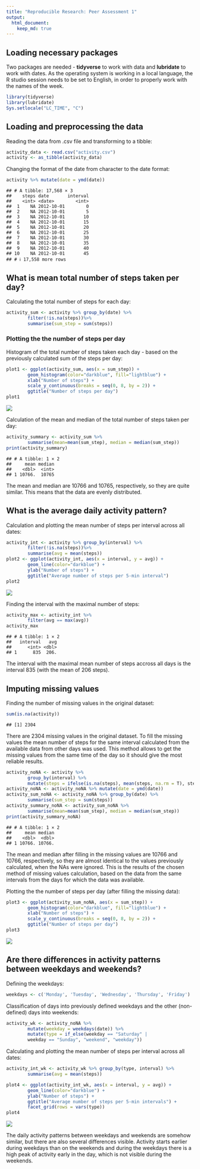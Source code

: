 ```yaml
---
title: "Reproducible Research: Peer Assessment 1"
output: 
  html_document: 
    keep_md: true
---
```

## Loading necessary packages
Two packages are needed - **tidyverse** to work with data and **lubridate** to work with dates. As the operating system is working in a local language, the R studio session needs to be set to English, in order to properly work with the names of the week.  

```r
library(tidyverse)
library(lubridate)
Sys.setlocale("LC_TIME", "C")
```

## Loading and preprocessing the data
Reading the data from .csv file and transforming to a tibble:

```r
activity_data <- read.csv("activity.csv")
activity <- as_tibble(activity_data)
```
Changing the format of the date from character to the date format:

```r
activity %>% mutate(date = ymd(date))
```

```
## # A tibble: 17,568 × 3
##    steps date       interval
##    <int> <date>        <int>
##  1    NA 2012-10-01        0
##  2    NA 2012-10-01        5
##  3    NA 2012-10-01       10
##  4    NA 2012-10-01       15
##  5    NA 2012-10-01       20
##  6    NA 2012-10-01       25
##  7    NA 2012-10-01       30
##  8    NA 2012-10-01       35
##  9    NA 2012-10-01       40
## 10    NA 2012-10-01       45
## # ℹ 17,558 more rows
```


## What is mean total number of steps taken per day?

Calculating the total number of steps for each day:

```r
activity_sum <- activity %>% group_by(date) %>% 
        filter(!is.na(steps))%>%
        summarise(sum_step = sum(steps))
```

### Plotting the the number of steps per day
Histogram of the total number of steps taken each day - based on the previously calculated sum of the steps per day:

```r
plot1 <- ggplot(activity_sum, aes(x = sum_step)) + 
        geom_histogram(color="darkblue", fill="lightblue") +
        xlab("Number of steps") +
        scale_y_continuous(breaks = seq(0, 8, by = 2)) +
        ggtitle("Number of steps per day")
plot1
```

![](PA1_template_files/figure-html/unnamed-chunk-5-1.png)<!-- -->


Calculation of the mean and median of the total number of steps taken per day:

```r
activity_summary <- activity_sum %>%
        summarise(mean=mean(sum_step), median = median(sum_step))
print(activity_summary)
```

```
## # A tibble: 1 × 2
##     mean median
##    <dbl>  <int>
## 1 10766.  10765
```
The mean and median are 10766 and 10765, respectively, so they are quite similar. This means that the data are evenly distributed. 

## What is the average daily activity pattern?
Calculation and plotting the mean number of steps per interval across all dates:

```r
activity_int <- activity %>% group_by(interval) %>% 
        filter(!is.na(steps))%>%
        summarise(avg = mean(steps))
plot2 <- ggplot(activity_int, aes(x = interval, y = avg)) +
        geom_line(color="darkblue") +
        ylab("Number of steps") +
        ggtitle("Average number of steps per 5-min interval")
plot2
```

![](PA1_template_files/figure-html/unnamed-chunk-7-1.png)<!-- -->

Finding the interval with the maximal number of steps:

```r
activity_max <- activity_int %>%
        filter(avg == max(avg))
activity_max
```

```
## # A tibble: 1 × 2
##   interval   avg
##      <int> <dbl>
## 1      835  206.
```
The interval with the maximal mean number of steps accross all days is the interval 835 (with the mean of 206 steps). 

## Imputing missing values
Finding the number of missing values in the original dataset:

```r
sum(is.na(activity))
```

```
## [1] 2304
```
There are 2304 missing values in the original dataset.
To fill the missing values the mean number of steps for the same interval calculated from the available data from other days was used. This method allows to get the missing values from the same time of the day so it should give the most reliable results.  

```r
activity_noNA <- activity %>% 
        group_by(interval) %>% 
        mutate(steps = ifelse(is.na(steps), mean(steps, na.rm = T), steps))
activity_noNA <- activity_noNA %>% mutate(date = ymd(date))
activity_sum_noNA <- activity_noNA %>% group_by(date) %>% 
        summarise(sum_step = sum(steps))
activity_summary_noNA <- activity_sum_noNA %>%
        summarise(mean=mean(sum_step), median = median(sum_step))
print(activity_summary_noNA)
```

```
## # A tibble: 1 × 2
##     mean median
##    <dbl>  <dbl>
## 1 10766. 10766.
```


The mean and median after filling in the missing values are  10766 and 10766, respectively, so they are almost identical to the values previously calculated, when the NAs were ignored. This is the results of the chosen method of missing values calculation, based on the data from the same intervals from the days for which the data was available.   

Plotting the the number of steps per day (after filling the missing data):

```r
plot3 <- ggplot(activity_sum_noNA, aes(x = sum_step)) + 
        geom_histogram(color="darkblue", fill="lightblue") +
        xlab("Number of steps") +
        scale_y_continuous(breaks = seq(0, 8, by = 2)) +
        ggtitle("Number of steps per day")
plot3
```

![](PA1_template_files/figure-html/unnamed-chunk-11-1.png)<!-- -->

## Are there differences in activity patterns between weekdays and weekends?

Defining the weekdays:

```r
weekdays <- c('Monday', 'Tuesday', 'Wednesday', 'Thursday', 'Friday')
```

Classification of days into previously defined weekdays and the other (non-defined) days into weekends: 

```r
activity_wk <- activity_noNA %>% 
        mutate(weekday = weekdays(date)) %>%
        mutate(type = if_else(weekday == "Saturday" | 
        weekday == "Sunday", "weekend", "weekday"))
```

Calculating and plotting the mean number of steps per interval across all dates:

```r
activity_int_wk <- activity_wk %>% group_by(type, interval) %>% 
        summarise(avg = mean(steps))
```


```r
plot4 <- ggplot(activity_int_wk, aes(x = interval, y = avg)) +
        geom_line(color="darkblue") +
        ylab("Number of steps") +
        ggtitle("Average number of steps per 5-min intervals") +
        facet_grid(rows = vars(type))
plot4
```

![](PA1_template_files/figure-html/unnamed-chunk-15-1.png)<!-- -->
  
The daily activity patterns between weekdays and weekends are somehow similar, but there are also several differences visible. Activity starts earlier during weekdays than on the weekends and during the weekdays there is a high peak of activity early in the day, which is not visible during the weekends. 
